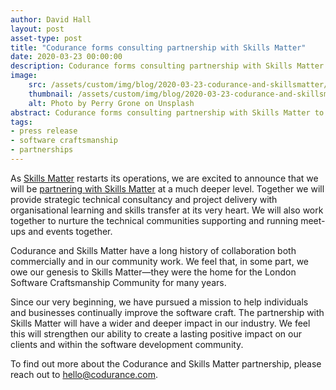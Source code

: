 ```yaml
---
author: David Hall
layout: post
asset-type: post
title: "Codurance forms consulting partnership with Skills Matter"
date: 2020-03-23 00:00:00
description: Codurance forms consulting partnership with Skills Matter to support client project delivery needs and skills transfer
image: 
    src: /assets/custom/img/blog/2020-03-23-codurance-and-skillsmatter/skillsmatter-partnership.jpg
    thumbnail: /assets/custom/img/blog/2020-03-23-codurance-and-skillsmatter/skillsmatter-partnership.jpg
    alt: Photo by Perry Grone on Unsplash
abstract: Codurance forms consulting partnership with Skills Matter to support client project delivery needs and skills transfer
tags: 
- press release
- software craftsmanship
- partnerships
---
```


As <a href="https://skillsmatter.com/" target="_blank">Skills Matter</a> restarts its operations, we are excited to announce that we will be <a href="https://skillsmatter.com/go/partners/" target="_blank">partnering with Skills Matter</a> at a much deeper level. Together we will provide strategic technical consultancy and project delivery with organisational learning and skills transfer at its very heart. We will also work together to nurture the technical communities supporting and running meet-ups and events together.

Codurance and Skills Matter have a long history of collaboration both commercially and in our community work. We feel that, in some part, we owe our genesis to Skills Matter—they were the home for the London Software Craftsmanship Community for many years.

Since our very beginning, we have pursued a mission to help individuals and businesses continually improve the software craft. The partnership with Skills Matter will have a wider and deeper impact in our industry. We feel this will strengthen our ability to create a lasting positive impact on our clients and within the software development community.

To find out more about the Codurance and Skills Matter partnership, please reach out to <a href="mailto:hello@codurance.com">hello@codurance.com</a>.